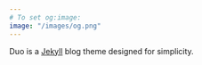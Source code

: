 ```yaml
---
# To set og:image:
image: "/images/og.png"
---
```


Duo is a [Jekyll](http://jekyllrb.com/) blog theme designed for simplicity.
